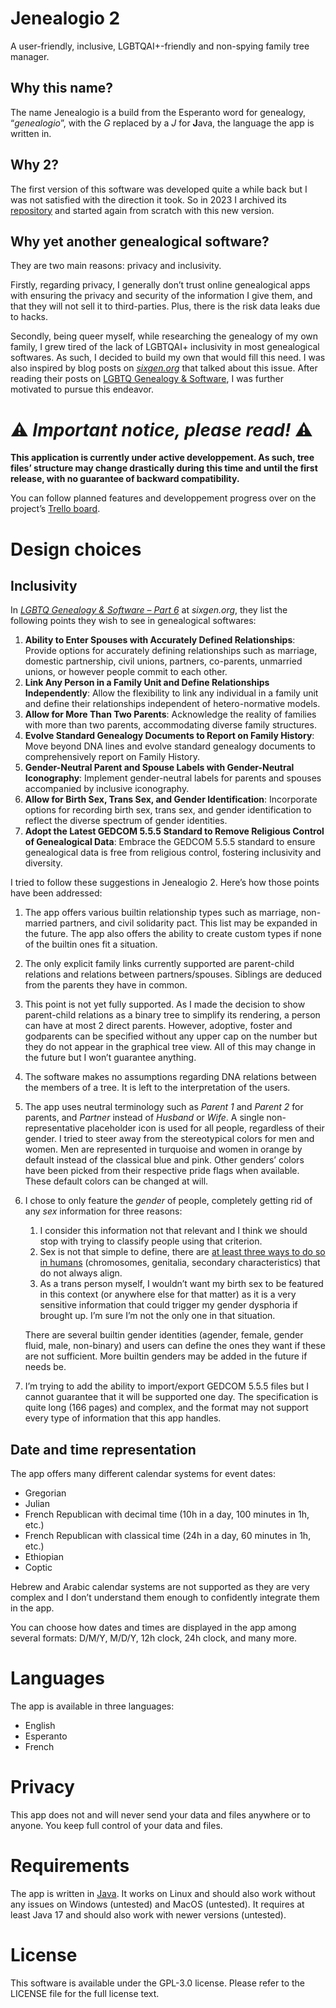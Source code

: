 # Jenealogio 2

A user-friendly, inclusive, LGBTQAI+-friendly and non-spying family tree manager.

## Why this name?

The name Jenealogio is a build from the Esperanto word for genealogy, “_genealogio_”, with the _G_ replaced by a _J_ for
**J**ava, the language the app is written in.

## Why 2?

The first version of this software was developed quite a while back but I was not satisfied with the direction it took.
So in 2023 I archived its [repository](https://github.com/Darmo117/Jenealogio) and started again from scratch with this
new version.

## Why yet another genealogical software?

They are two main reasons: privacy and inclusivity.

Firstly, regarding privacy, I generally don’t trust online genealogical apps with ensuring the privacy and security of
the information I give them, and that they will not sell it to third-parties. Plus, there is the risk data leaks due to
hacks.

Secondly, being queer myself, while researching the genealogy of my own family, I grew tired of the lack of
LGBTQAI+ inclusivity in most genealogical softwares. As such, I decided to build my own that would fill this need. I was
also inspired by blog posts on _[sixgen.org](https://sixgen.org/)_ that talked about this issue. After reading their
posts on [LGBTQ Genealogy & Software](https://sixgen.org/lgbtq-genealogy-software-part-1/), I was further motivated to
pursue this endeavor.

# ⚠️ _Important notice, please read!_ ⚠️

**This application is currently under active developpement. As such, tree files’ structure may change drastically during
this time and until the first release, with no guarantee of backward compatibility.**

You can follow planned features and developpement progress over on the
project’s [Trello board](https://trello.com/b/PsvxkYIB).

# Design choices

## Inclusivity

In _[LGBTQ Genealogy & Software – Part 6](https://sixgen.org/lgbtq-genealogy-software-part-6/)_ at _sixgen.org_, they
list the following points they wish to see in genealogical softwares:

1. **Ability to Enter Spouses with Accurately Defined Relationships**: Provide options for accurately defining
   relationships such as marriage, domestic partnership, civil unions, partners, co-parents, unmarried unions, or
   however people commit to each other.
2. **Link Any Person in a Family Unit and Define Relationships Independently**: Allow the flexibility to link any
   individual in a family unit and define their relationships independent of hetero-normative models.
3. **Allow for More Than Two Parents**: Acknowledge the reality of families with more than two parents, accommodating
   diverse family structures.
4. **Evolve Standard Genealogy Documents to Report on Family History**: Move beyond DNA lines and evolve standard
   genealogy documents to comprehensively report on Family History.
5. **Gender-Neutral Parent and Spouse Labels with Gender-Neutral Iconography**: Implement gender-neutral labels for
   parents and spouses accompanied by inclusive iconography.
6. **Allow for Birth Sex, Trans Sex, and Gender Identification**: Incorporate options for recording birth sex, trans
   sex, and gender identification to reflect the diverse spectrum of gender identities.
7. **Adopt the Latest GEDCOM 5.5.5 Standard to Remove Religious Control of Genealogical Data**: Embrace the GEDCOM 5.5.5
   standard to ensure genealogical data is free from religious control, fostering inclusivity and diversity.

I tried to follow these suggestions in Jenealogio 2. Here’s how those points have been addressed:

1. The app offers various builtin relationship types such as marriage, non-married partners, and civil solidarity pact.
   This list may be expanded in the future. The app also offers the ability to create custom types if none of the
   builtin ones fit a situation.
2. The only explicit family links currently supported are parent-child relations and relations between partners/spouses.
   Siblings are deduced from the parents they have in common.
3. This point is not yet fully supported. As I made the decision to show parent-child relations as a binary tree to
   simplify its rendering, a person can have at most 2 direct parents. However, adoptive, foster and godparents can be
   specified without any upper cap on the number but they do not appear in the graphical tree view. All of this may
   change in the future but I won’t guarantee anything.
4. The software makes no assumptions regarding DNA relations between the members of a tree. It is left to the
   interpretation of the users.
5. The app uses neutral terminology such as _Parent 1_ and _Parent 2_ for parents, and _Partner_ instead of _Husband_ or
   _Wife_. A single non-representative placeholder icon is used for all people, regardless of their gender. I tried
   to steer away from the stereotypical colors for men and women. Men are represented in turquoise and women in orange
   by default instead of the classical blue and pink. Other genders’ colors have been picked from their respective pride
   flags when available. These default colors can be changed at will.
6. I chose to only feature the _gender_ of people, completely getting rid of any _sex_ information for three reasons:
    1. I consider this information not that relevant and I think we should stop with trying to classify people using
       that criterion.
    2. Sex is not that simple to define, there are
       [at least three ways to do so in humans](https://en.wikipedia.org/wiki/Sexual_differentiation_in_humans)
       (chromosomes, genitalia, secondary characteristics) that do not always align.
    3. As a trans person myself, I wouldn’t want my birth sex to be featured in this context (or anywhere else for that
       matter) as it is a very sensitive information that could trigger my gender dysphoria if brought up. I’m sure I’m
       not the only one in that situation.

   There are several builtin gender identities (agender, female, gender fluid, male, non-binary) and users can define
   the ones they want if these are not sufficient. More builtin genders may be added in the future if needs be.
7. I’m trying to add the ability to import/export GEDCOM 5.5.5 files but I cannot guarantee that it will be supported
   one day. The specification is quite long (166 pages) and complex, and the format may not support every type of
   information that this app handles.

## Date and time representation

The app offers many different calendar systems for event dates:

* Gregorian
* Julian
* French Republican with decimal time (10h in a day, 100 minutes in 1h, etc.)
* French Republican with classical time (24h in a day, 60 minutes in 1h, etc.)
* Ethiopian
* Coptic

Hebrew and Arabic calendar systems are not supported as they are very complex and I don’t understand them enough to
confidently integrate them in the app.

You can choose how dates and times are displayed in the app among several formats: D/M/Y, M/D/Y, 12h clock, 24h clock,
and many more.

# Languages

The app is available in three languages:

* English
* Esperanto
* French

# Privacy

This app does not and will never send your data and files anywhere or to anyone.
You keep full control of your data and files.

# Requirements

The app is written in [Java](https://www.java.com). It works on Linux and should also work without any issues on
Windows (untested) and MacOS (untested).
It requires at least Java 17 and should also work with newer versions (untested).

# License

This software is available under the GPL-3.0 license. Please refer to the LICENSE file for the full license text.
